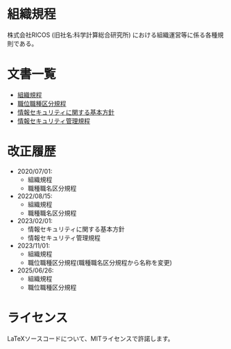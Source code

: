 # 組織規程
株式会社RICOS (旧社名:科学計算総合研究所) における組織運営等に係る各種規則である。

# 文書一覧
- [組織規程](./src/組織規程.tex)
- [職位職種区分規程](./src/職位職種区分規程.tex)
- [情報セキュリティに関する基本方針](./src/情報セキュリティに関する基本方針.tex)
- [情報セキュリティ管理規程](./src/情報セキュリティ管理規程.tex)

# 改正履歴
- 2020/07/01:
  - 組織規程
  - 職種職名区分規程
- 2022/08/15:
  - 組織規程
  - 職種職名区分規程
- 2023/02/01:
  - 情報セキュリティに関する基本方針
  - 情報セキュリティ管理規程
- 2023/11/01:
  - 組織規程
  - 職位職種区分規程(職種職名区分規程から名称を変更)
- 2025/06/26:
  - 組織規程
  - 職位職種区分規程

# ライセンス
LaTeXソースコードについて、MITライセンスで許諾します。
